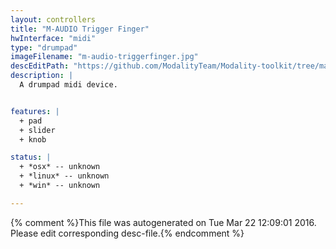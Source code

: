 ```yaml
---
layout: controllers
title: "M-AUDIO Trigger Finger"
hwInterface: "midi"
type: "drumpad"
imageFilename: "m-audio-triggerfinger.jpg"
descEditPath: "https://github.com/ModalityTeam/Modality-toolkit/tree/master/Modality/MKtlDescriptions//m-audio-triggerfinger.desc.scd"
description: |
  A drumpad midi device.


features: |
  + pad
  + slider
  + knob

status: |
  + *osx* -- unknown
  + *linux* -- unknown
  + *win* -- unknown

---
```

{% comment %}This file was autogenerated on Tue Mar 22 12:09:01 2016. Please edit corresponding desc-file.{% endcomment %}